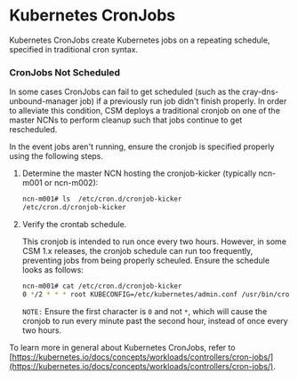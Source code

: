 # Kubernetes CronJobs

Kubernetes CronJobs create Kubernetes jobs on a repeating schedule, specified in traditional cron syntax.

### CronJobs Not Scheduled

In some cases CronJobs can fail to get scheduled (such as the cray-dns-unbound-manager job) if a previously run job didn't finish properly.  In order to alleviate this condition, CSM deploys a traditional cronjob on one of the master NCNs to perform cleanup such that jobs continue to get rescheduled.

In the event jobs aren't running, ensure the cronjob is specified properly using the following steps.

1. Determine the master NCN hosting the cronjob-kicker (typically ncn-m001 or ncn-m002):

   ```bash
   ncn-m001# ls  /etc/cron.d/cronjob-kicker
   /etc/cron.d/cronjob-kicker
   ```

1. Verify the crontab schedule.

   This cronjob is intended to run once every two hours.  However, in some CSM 1.x
   releases, the cronjob schedule can run too frequently, preventing jobs from being
   properly scheuled.  Ensure the schedule looks as follows:

   ```bash
   ncn-m001# cat /etc/cron.d/cronjob-kicker
   0 */2 * * * root KUBECONFIG=/etc/kubernetes/admin.conf /usr/bin/cronjob_kicker.py
   ```

   `NOTE:` Ensure the first character is `0` and not `*`, which will cause the cronjob
           to run every minute past the second hour, instead of once every two hours.

To learn more in general about Kubernetes CronJobs, refer to [https://kubernetes.io/docs/concepts/workloads/controllers/cron-jobs/](https://kubernetes.io/docs/concepts/workloads/controllers/cron-jobs/).
